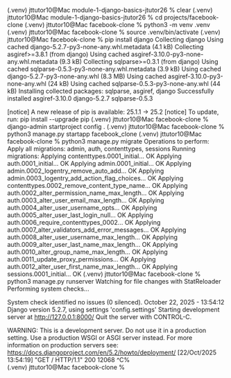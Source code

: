 (.venv) jttutor10@Mac module-1-django-basics-jtutor26 % clear
(.venv) jttutor10@Mac module-1-django-basics-jtutor26 % cd projects/facebook-clone
(.venv) jttutor10@Mac facebook-clone % python3 -m venv .venv
(.venv) jttutor10@Mac facebook-clone % source .venv/bin/activate
(.venv) jttutor10@Mac facebook-clone % pip install django
Collecting django
  Using cached django-5.2.7-py3-none-any.whl.metadata (4.1 kB)
Collecting asgiref>=3.8.1 (from django)
  Using cached asgiref-3.10.0-py3-none-any.whl.metadata (9.3 kB)
Collecting sqlparse>=0.3.1 (from django)
  Using cached sqlparse-0.5.3-py3-none-any.whl.metadata (3.9 kB)
Using cached django-5.2.7-py3-none-any.whl (8.3 MB)
Using cached asgiref-3.10.0-py3-none-any.whl (24 kB)
Using cached sqlparse-0.5.3-py3-none-any.whl (44 kB)
Installing collected packages: sqlparse, asgiref, django
Successfully installed asgiref-3.10.0 django-5.2.7 sqlparse-0.5.3

[notice] A new release of pip is available: 25.1.1 -> 25.2
[notice] To update, run: pip install --upgrade pip
(.venv) jttutor10@Mac facebook-clone % django-admin startproject config . 
(.venv) jttutor10@Mac facebook-clone % python3 manage.py startapp facebook_clone
(.venv) jttutor10@Mac facebook-clone % python3 manage.py migrate
Operations to perform:
  Apply all migrations: admin, auth, contenttypes, sessions
Running migrations:
  Applying contenttypes.0001_initial... OK
  Applying auth.0001_initial... OK
  Applying admin.0001_initial... OK
  Applying admin.0002_logentry_remove_auto_add... OK
  Applying admin.0003_logentry_add_action_flag_choices... OK
  Applying contenttypes.0002_remove_content_type_name... OK
  Applying auth.0002_alter_permission_name_max_length... OK
  Applying auth.0003_alter_user_email_max_length... OK
  Applying auth.0004_alter_user_username_opts... OK
  Applying auth.0005_alter_user_last_login_null... OK
  Applying auth.0006_require_contenttypes_0002... OK
  Applying auth.0007_alter_validators_add_error_messages... OK
  Applying auth.0008_alter_user_username_max_length... OK
  Applying auth.0009_alter_user_last_name_max_length... OK
  Applying auth.0010_alter_group_name_max_length... OK
  Applying auth.0011_update_proxy_permissions... OK
  Applying auth.0012_alter_user_first_name_max_length... OK
  Applying sessions.0001_initial... OK
(.venv) jttutor10@Mac facebook-clone % python3 manage.py runserver
Watching for file changes with StatReloader
Performing system checks...

System check identified no issues (0 silenced).
October 22, 2025 - 13:54:12
Django version 5.2.7, using settings 'config.settings'
Starting development server at http://127.0.0.1:8000/
Quit the server with CONTROL-C.

WARNING: This is a development server. Do not use it in a production setting. Use a production WSGI or ASGI server instead.
For more information on production servers see: https://docs.djangoproject.com/en/5.2/howto/deployment/
[22/Oct/2025 13:54:19] "GET / HTTP/1.1" 200 12068
^C%                                                                                                                                                                                                                       
(.venv) jttutor10@Mac facebook-clone % 